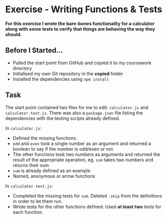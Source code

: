 # Exercise - Writing Functions & Tests

**For this exercise I wrote the bare-bones functionality for a calculator along with some tests to verify that things are behaving the way they should.**

## Before I Started...

- Pulled the start point from GitHub and copied it to my coursework directory
- Initialised my own Git repository in the **copied** folder
- Installed the dependencies using `npm install`

## Task

The start point contained two files for me to edit: `calculator.js` and `calculator.test.js`. There was also a `package.json` file listing the dependencies with the testing scripts already defined.

In `calculator.js`:

- Defined the missing functions.
- `odd` and `even` took a single number as an argument and returned a boolean to say if the number is odd/even or not.
- The other functions took two numbers as arguments and returned the result of the appropriate operation, eg. `sum` takes two numbers and returns their sum
- `sum` is already defined as an example
- Named, anonymous or arrow functions

In `calculator.test.js`:

- Completed the missing tests for `sum`. Deleted `.skip` from the definitions in order to let them run.
- Wrote tests for the other functions defined. Used **at least two** tests for each function.
